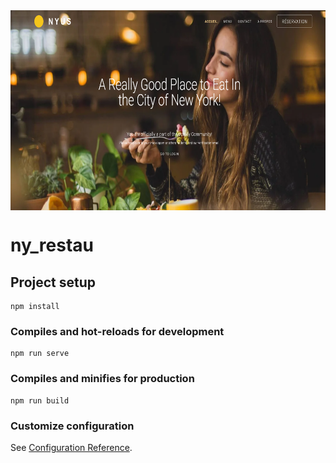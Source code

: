 <img align="center" alt="photo" src="src/assets/Screenshot 2023-09-15 at 19-53-13 ny_restau.png" width="700" height="320" />



# ny_restau

## Project setup
```
npm install
```

### Compiles and hot-reloads for development
```
npm run serve
```

### Compiles and minifies for production
```
npm run build
```

### Customize configuration
See [Configuration Reference](https://cli.vuejs.org/config/).
